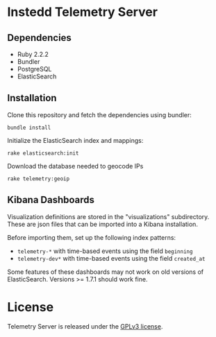 # Instedd Telemetry Server

## Dependencies

* Ruby 2.2.2
* Bundler
* PostgreSQL
* ElasticSearch

## Installation

Clone this repository and fetch the dependencies using bundler:

```
bundle install
```

Initialize the ElasticSearch index and mappings:

```
rake elasticsearch:init
```

Download the database needed to geocode IPs

```
rake telemetry:geoip
```

## Kibana Dashboards

Visualization definitions are stored in the "visualizations" subdirectory. These are json files that can be imported into a Kibana installation.

Before importing them, set up the following index patterns:

   * `telemetry-*` with time-based events using the field `beginning`
   * `telemetry-dev*` with time-based events using the field `created_at`


Some features of these dashboards may not work on old versions of ElasticSearch. Versions >= 1.7.1 should work fine.

# License

Telemetry Server is released under the [GPLv3 license](LICENSE).
